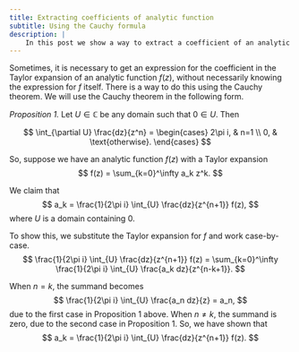```yaml
---
title: Extracting coefficients of analytic function
subtitle: Using the Cauchy formula
description: |
    In this post we show a way to extract a coefficient of an analytic function using the Cauchy formula.
---
```


Sometimes, it is necessary to get an expression for the coefficient in the Taylor expansion of an analytic function $f(z)$, without necessarily knowing the expression for $f$ itself. There is a way to do this using the Cauchy theorem. We will use the Cauchy theorem in the following form.

*Proposition 1.* Let $U \in \mathbb{C}$ be any domain such that $0\in U$. Then

$$
\int_{\partial U} \frac{dz}{z^n} = \begin{cases} 2\pi i, & n=1 \\ 0, & \text{otherwise}. \end{cases}
$$

So, suppose we have an analytic function $f(z)$ with a Taylor expansion 
$$
f(z) = \sum_{k=0}^\infty a_k z^k.
$$

We claim that 
$$
a_k = \frac{1}{2\pi i} \int_{U} \frac{dz}{z^{n+1}} f(z),
$$
where $U$ is a domain containing $0$.

To show this, we substitute the Taylor expansion for $f$ and work case-by-case.
$$
    \frac{1}{2\pi i} \int_{U} \frac{dz}{z^{n+1}} f(z) =  \sum_{k=0}^\infty \frac{1}{2\pi i} \int_{U} \frac{a_k dz}{z^{n-k+1}}.
$$

When $n = k$, the summand becomes 
$$
\frac{1}{2\pi i} \int_{U} \frac{a_n dz}{z} = a_n,
$$
due to the first case in Proposition 1 above.
When $n \neq k$, the summand is zero, due to the second case in Proposition 1. So, we have shown that 
$$
a_k = \frac{1}{2\pi i} \int_{U} \frac{dz}{z^{n+1}} f(z).
$$